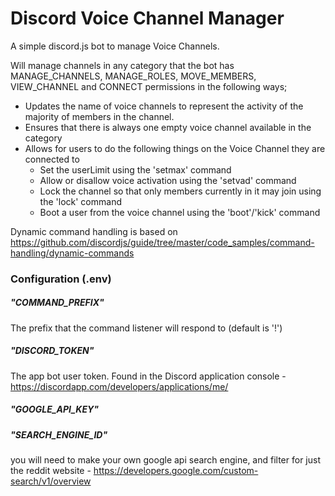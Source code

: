 # Discord Voice Channel Manager

A simple discord.js bot to manage Voice Channels.

Will manage channels in any category that the bot has MANAGE_CHANNELS, MANAGE_ROLES, MOVE_MEMBERS, VIEW_CHANNEL and CONNECT permissions in the following ways;

* Updates the name of voice channels to represent the activity of the majority of members in the channel.
* Ensures that there is always one empty voice channel available in the category
* Allows for users to do the following things on the Voice Channel they are connected to
  - Set the userLimit using the 'setmax' command
  - Allow or disallow voice activation using the 'setvad' command
  - Lock the channel so that only members currently in it may join using the 'lock' command
  - Boot a user from the voice channel using the 'boot'/'kick' command
  
Dynamic command handling is based on https://github.com/discordjs/guide/tree/master/code_samples/command-handling/dynamic-commands

### Configuration (.env)

##### "COMMAND_PREFIX"

The prefix that the command listener will respond to (default is '!')

##### "DISCORD_TOKEN"

The app bot user token. Found in the Discord application console - https://discordapp.com/developers/applications/me/

##### "GOOGLE_API_KEY"
##### "SEARCH_ENGINE_ID"

you will need to make your own google api search engine, and filter for just the reddit website - https://developers.google.com/custom-search/v1/overview
